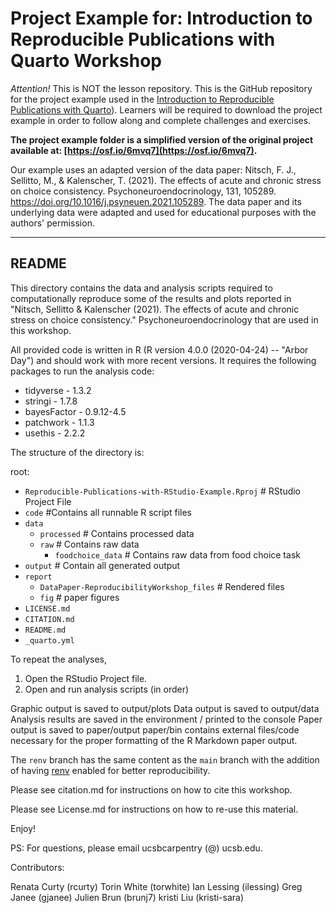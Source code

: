 # Project Example for: Introduction to Reproducible Publications with Quarto Workshop

*Attention!* This is NOT the lesson repository. This is the GitHub repository for the project example used in the [Introduction to Reproducible Publications with Quarto](https://github.com/carpentries-incubator/reproducible-publications-quarto)). Learners will be required to download the project example in order to follow along and complete challenges and exercises. 

**The project example folder is a simplified version of the original project available at: [https://osf.io/6mvq7](https://osf.io/6mvq7).**

Our example uses an adapted version of the data paper: Nitsch, F. J., Sellitto, M., & Kalenscher, T. (2021). The effects of acute and chronic stress on choice consistency. Psychoneuroendocrinology, 131, 105289. https://doi.org/10.1016/j.psyneuen.2021.105289. The data paper and its underlying data were adapted and used for educational purposes with the authors' permission.

------------------------------
## README

This directory contains the data and analysis scripts required to computationally reproduce some of the results and plots reported
in "Nitsch, Sellitto & Kalenscher (2021). The effects of acute and chronic stress on choice consistency." Psychoneuroendocrinology that are used in this workshop.

All provided code is written in R (R version 4.0.0 (2020-04-24) -- "Arbor Day") and should work with more recent versions. 
It requires the following packages to run the analysis code:
- tidyverse - 1.3.2
- stringi - 1.7.8
- bayesFactor - 0.9.12-4.5
- patchwork - 1.1.3
- usethis - 2.2.2 

The structure of the directory is:

root:

- `Reproducible-Publications-with-RStudio-Example.Rproj` # RStudio Project File
- `code` #Contains all runnable R script files
- `data` 
    - `processed`  # Contains processed data
    - `raw`      # Contains raw data
        - `foodchoice_data`  # Contains raw data from food choice task
- `output` # Contain all generated output
- `report`
    - `DataPaper-ReproducibilityWorkshop_files`   # Rendered files  
    - `fig`   # paper figures
- `LICENSE.md`
- `CITATION.md`
- `README.md`
- `_quarto.yml`

To repeat the analyses, 
1. Open the RStudio Project file.
2. Open and run analysis scripts (in order)

Graphic output is saved to output/plots
Data output is saved to output/data
Analysis results are saved in the environment / printed to the console
Paper output is saved to paper/output
paper/bin contains external files/code necessary for the proper formatting of the R Markdown paper output. 

The `renv` branch has the same content as the `main` branch with the addition of having [renv](https://rstudio.github.io/renv/articles/renv.html) enabled for better reproducibility.

Please see citation.md for instructions on how to cite this workshop.

Please see License.md for instructions on how to re-use this material. 

Enjoy!

PS: For questions, please email ucsbcarpentry (@) ucsb.edu.

Contributors:

Renata Curty (rcurty)
Torin White (torwhite)
Ian Lessing (ilessing)
Greg Janee (gjanee)
Julien Brun (brunj7)
kristi Liu (kristi-sara)
